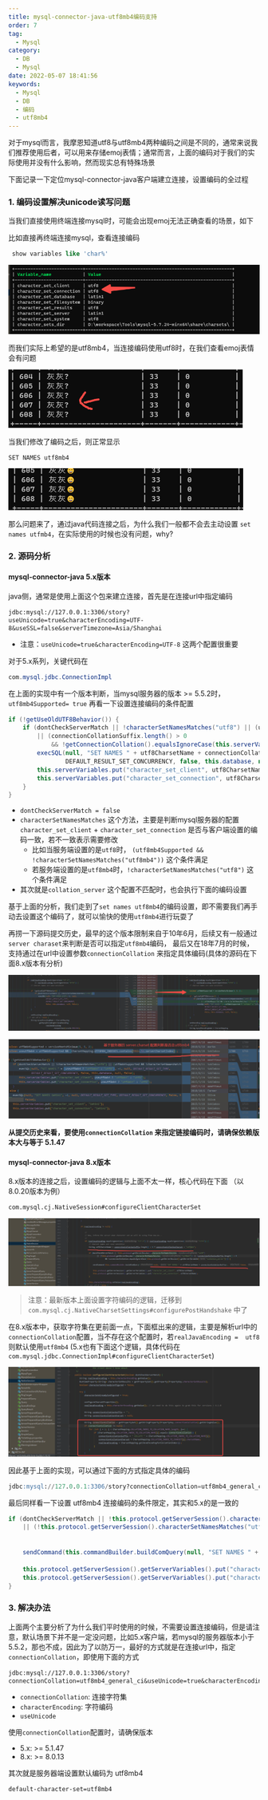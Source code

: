 ```yaml
---
title: mysql-connector-java-utf8mb4编码支持
order: 7
tag:
  - Mysql
category:
  - DB
  - Mysql
date: 2022-05-07 18:41:56
keywords:
  - Mysql
  - DB
  - 编码
  - utf8mb4
---
```


对于mysql而言，我摩恩知道utf8与utf8mb4两种编码之间是不同的，通常来说我们推荐使用后者，可以用来存储emoj表情；通常而言，上面的编码对于我们的实际使用并没有什么影响，然而现实总有特殊场景

下面记录一下定位mysql-connector-java客户端建立连接，设置编码的全过程

<!-- more -->

### 1.  编码设置解决unicode读写问题

当我们直接使用终端连接mysql时，可能会出现emoj无法正确查看的场景，如下

比如直接再终端连接mysql，查看连接编码

```sql
 show variables like 'char%'
```

![](/hexblog/imgs/220507/00.png)


而我们实际上希望的是utf8mb4，当连接编码使用utf8时，在我们查看emoj表情会有问题

![](/hexblog/imgs/220507/01.png)

当我们修改了编码之后，则正常显示

```
SET NAMES utf8mb4
```

![](/hexblog/imgs/220507/02.png)



那么问题来了，通过java代码连接之后，为什么我们一般都不会去主动设置 `set names utfmb4`，在实际使用的时候也没有问题，why?

### 2. 源码分析

#### mysql-connector-java  5.x版本

java侧，通常是使用上面这个包来建立连接，首先是在连接url中指定编码

```
jdbc:mysql://127.0.0.1:3306/story?useUnicode=true&characterEncoding=UTF-8&useSSL=false&serverTimezone=Asia/Shanghai
```

- 注意：`useUnicode=true&characterEncoding=UTF-8` 这两个配置很重要

对于5.x系列，关键代码在

```java
com.mysql.jdbc.ConnectionImpl
```


在上面的实现中有一个版本判断，当mysql服务器的版本 >= 5.5.2时，`utf8mb4Supported= true` 再看一下设置连接编码的条件配置

```java
if (!getUseOldUTF8Behavior()) {
    if (dontCheckServerMatch || !characterSetNamesMatches("utf8") || (utf8mb4Supported && !characterSetNamesMatches("utf8mb4"))
        || (connectionCollationSuffix.length() > 0
            && !getConnectionCollation().equalsIgnoreCase(this.serverVariables.get("collation_server")))) {
        execSQL(null, "SET NAMES " + utf8CharsetName + connectionCollationSuffix, -1, null, DEFAULT_RESULT_SET_TYPE,
                DEFAULT_RESULT_SET_CONCURRENCY, false, this.database, null, false);
        this.serverVariables.put("character_set_client", utf8CharsetName);
        this.serverVariables.put("character_set_connection", utf8CharsetName);
    }
}
```

- `dontCheckServerMatch = false`
- `characterSetNamesMatches` 这个方法，主要是判断mysql服务器的配置 `character_set_client` + `character_set_connection` 是否与客户端设置的编码一致，若不一致表示需要修改
  - 比如当服务端设置的是`utf8`时， `(utf8mb4Supported && !characterSetNamesMatches("utf8mb4"))` 这个条件满足
  - 若服务端设置的是`utf8mb4`时，`!characterSetNamesMatches("utf8")` 这个条件满足
- 其次就是`collation_server` 这个配置不匹配时，也会执行下面的编码设置

基于上面的分析，我们走到了`set names utf8mb4`的编码设置，即不需要我们再手动去设置这个编码了，就可以愉快的使用`utf8mb4`进行玩耍了

再捞一下源码提交历史，最早的这个版本限制来自于10年6月，后续又有一般通过`server charaset`来判断是否可以指定`utf8mb4`编码， 最后又在18年7月的时候，支持通过在url中设置参数`connectionCollation` 来指定具体编码(具体的源码在下面8.x版本有分析)

![](/hexblog/imgs/220507/04.png)

![](/hexblog/imgs/220507/05.png)


**从提交历史来看，要使用`connectionCollation` 来指定链接编码时，请确保依赖版本大与等于 5.1.47**



#### mysql-connector-java  8.x版本

8.x版本的连接之后，设置编码的逻辑与上面不太一样，核心代码在下面 （以8.0.20版本为例）

```sql
com.mysql.cj.NativeSession#configureClientCharacterSet
```

![](/hexblog/imgs/220507/06.png)

> 注意：最新版本上面设置字符编码的逻辑，迁移到 `com.mysql.cj.NativeCharsetSettings#configurePostHandshake` 中了

在8.x版本中，获取字符集在更前面一点，下面框出来的逻辑，主要是解析url中的`connectionCollation`配置，当不存在这个配置时，若`realJavaEncoding =  utf8`则默认使用`utf8mb4` (5.x也有下面这个逻辑，具体代码在 `com.mysql.jdbc.ConnectionImpl#configureClientCharacterSet`)

![](/hexblog/imgs/220507/07.png)

因此基于上面的实现，可以通过下面的方式指定具体的编码

```sql
jdbc:mysql://127.0.0.1:3306/story?connectionCollation=utf8mb4_general_ci&useUnicode=true&characterEncoding=UTF8&useSSL=false&serverTimezone=Asia/Shanghai
```

最后同样看一下设置 utf8mb4 连接编码的条件限定，其实和5.x的是一致的

```java
if (dontCheckServerMatch || !this.protocol.getServerSession().characterSetNamesMatches("utf8")
    || (!this.protocol.getServerSession().characterSetNamesMatches("utf8mb4")) || (connectionCollationSuffix.length() > 0
                                                                                   && !connectionCollation.equalsIgnoreCase(this.protocol.getServerSession().getServerVariable("collation_server")))) {

    sendCommand(this.commandBuilder.buildComQuery(null, "SET NAMES " + utf8CharsetName + connectionCollationSuffix), false, 0);

    this.protocol.getServerSession().getServerVariables().put("character_set_client", utf8CharsetName);
    this.protocol.getServerSession().getServerVariables().put("character_set_connection", utf8CharsetName);
}
```


### 3. 解决办法

上面两个主要分析了为什么我们平时使用的时候，不需要设置连接编码，但是请注意，默认场景下并不是一定没问题，比如5.x客户端，若mysql的服务器版本小于5.5.2，那也不成，因此为了以防万一，最好的方式就是在连接url中，指定`connectionCollation`，即使用下面的方式

```
jdbc:mysql://127.0.0.1:3306/story?connectionCollation=utf8mb4_general_ci&useUnicode=true&characterEncoding=UTF8&useSSL=false&serverTimezone=Asia/Shanghai
```

- `connectionCollation`: 连接字符集
- `characterEncoding`: 字符编码
- `useUnicode`

使用`connectionCollation`配置时，请确保版本

- 5.x:  >= 5.1.47
- 8.x:  >= 8.0.13



其次就是服务器端设置默认编码为 utf8mb4

```
default-character-set=utf8mb4
```

